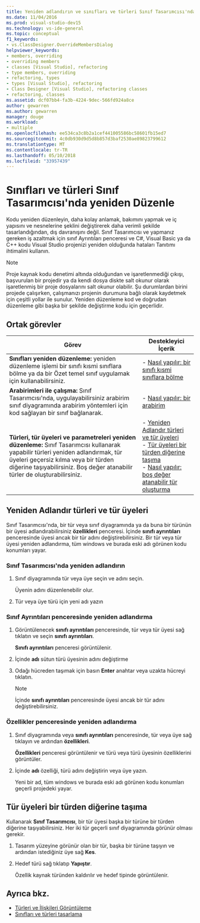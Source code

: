 ```yaml
---
title: Yeniden adlandırın ve sınıfları ve türleri Sınıf Tasarımcısı'nda taşıma
ms.date: 11/04/2016
ms.prod: visual-studio-dev15
ms.technology: vs-ide-general
ms.topic: conceptual
f1_keywords:
- vs.ClassDesigner.OverrideMembersDialog
helpviewer_keywords:
- members, overriding
- overriding members
- classes [Visual Studio], refactoring
- type members, overriding
- refactoring, types
- types [Visual Studio], refactoring
- Class Designer [Visual Studio], refactoring classes
- refactoring, classes
ms.assetid: dcf07bb4-fa3b-4224-9dec-566fd924a8ce
author: gewarren
ms.author: gewarren
manager: douge
ms.workload:
- multiple
ms.openlocfilehash: ee534ca3c8b2a1cef441005586bc58601fb15ed7
ms.sourcegitcommit: 4c0db930d9d5d8b857d3baf2530ae89823799612
ms.translationtype: MT
ms.contentlocale: tr-TR
ms.lasthandoff: 05/10/2018
ms.locfileid: "33957439"
---
```

# <a name="refactor-classes-and-types-in-class-designer"></a>Sınıfları ve türleri Sınıf Tasarımcısı'nda yeniden Düzenle

Kodu yeniden düzenleyin, daha kolay anlamak, bakımını yapmak ve iç yapısını ve nesnelerine şeklini değiştirerek daha verimli şekilde tasarlandığından, dış davranışını değil. Sınıf Tasarımcısı ve yapmanız gereken iş azaltmak için sınıf Ayrıntıları penceresi ve C#, Visual Basic ya da C++ kodu Visual Studio projenizi yeniden olduğunda hataları Tanıtımı ihtimalini kullanın.

> [!NOTE]
> Proje kaynak kodu denetimi altında olduğundan ve işaretlenmediği çıkışı, başvurulan bir projedir ya da kendi dosya diskte salt okunur olarak işaretlenmiş bir proje dosyalarını salt okunur olabilir. Şu durumlardan birini projede çalışırken, çalışmanızı projenin durumuna bağlı olarak kaydetmek için çeşitli yollar ile sunulur. Yeniden düzenleme kod ve doğrudan düzenleme gibi başka bir şekilde değiştirme kodu için geçerlidir.

## <a name="common-tasks"></a>Ortak görevler

|Görev|Destekleyici İçerik|
|----------|------------------------|
|**Sınıfları yeniden düzenleme:** yeniden düzenleme işlemi bir sınıfı kısmi sınıflara bölme ya da bir Özet temel sınıf uygulamak için kullanabilirsiniz.|-   [Nasıl yapılır: bir sınıfı kısmi sınıflara bölme](how-to-split-a-class-into-partial-classes.md)|
|**Arabirimleri ile çalışma:** Sınıf Tasarımcısı'nda, uygulayabilirsiniz arabirim sınıf diyagramında arabirim yöntemleri için kod sağlayan bir sınıf bağlanarak.|-   [Nasıl yapılır: bir arabirim](how-to-implement-an-interface.md)|
|**Türleri, tür üyeleri ve parametreleri yeniden düzenleme:** Sınıf Tasarımcısı kullanarak yapabilir türleri yeniden adlandırmak, tür üyeleri geçersiz kılma veya bir türden diğerine taşıyabilirsiniz. Boş değer atanabilir türler de oluşturabilirsiniz.|-   [Yeniden Adlandır türleri ve tür üyeleri](#rename-types-and-type-members)<br />-   [Tür üyeleri bir türden diğerine taşıma](#move-type-members-from-one-type-to-another)<br />-   [Nasıl yapılır: boş değer atanabilir tür oluşturma](how-to-create-a-nullable-type.md)|

## <a name="rename-types-and-type-members"></a>Yeniden Adlandır türleri ve tür üyeleri

Sınıf Tasarımcısı'nda, bir tür veya sınıf diyagramında ya da buna bir türünün bir üyesi adlandırabilirsiniz **özellikleri** penceresi. İçinde **sınıfı ayrıntıları** penceresinde üyesi ancak bir tür adını değiştirebilirsiniz. Bir tür veya tür üyesi yeniden adlandırma, tüm windows ve burada eski adı görünen kodu konumları yayar.

### <a name="rename-in-the-class-designer"></a>Sınıf Tasarımcısı'nda yeniden adlandırın

1. Sınıf diyagramında tür veya üye seçin ve adını seçin.

     Üyenin adını düzenlenebilir olur.

2. Tür veya üye türü için yeni adı yazın

### <a name="rename-in-the-class-details-window"></a>Sınıf Ayrıntıları penceresinde yeniden adlandırma

1. Görüntülenecek **sınıfı ayrıntıları** penceresinde, tür veya tür üyesi sağ tıklatın ve seçin **sınıfı ayrıntıları**.

     **Sınıfı ayrıntıları** penceresi görüntülenir.

2. İçinde **adı** sütun türü üyesinin adını değiştirme

3. Odağı hücreden taşımak için basın **Enter** anahtar veya uzakta hücreyi tıklatın.

    > [!NOTE]
    > İçinde **sınıfı ayrıntıları** penceresinde üyesi ancak bir tür adını değiştirebilirsiniz.

### <a name="rename-in-the-properties-window"></a>Özellikler penceresinde yeniden adlandırma

1. Sınıf diyagramında veya **sınıfı ayrıntıları** penceresinde, tür veya üye sağ tıklayın ve ardından **özellikleri**.

     **Özellikleri** penceresi görüntülenir ve türü veya türü üyesinin özelliklerini görüntüler.

2. İçinde **adı** özelliği, türü adını değiştirin veya üye yazın.

     Yeni bir ad, tüm windows ve burada eski adı görünen kodu konumları geçerli projedeki yayar.

## <a name="move-type-members-from-one-type-to-another"></a>Tür üyeleri bir türden diğerine taşıma

Kullanarak **Sınıf Tasarımcısı**, bir tür üyesi başka bir türüne bir türden diğerine taşıyabilirsiniz. Her iki tür geçerli sınıf diyagramında görünür olması gerekir.

1. Tasarım yüzeyine görünür olan bir tür, başka bir türüne taşıyın ve ardından istediğiniz üye sağ **Kes**.

2. Hedef türü sağ tıklatıp **Yapıştır**.

     Özellik kaynak türünden kaldırılır ve hedef tipinde görüntülenir.

## <a name="see-also"></a>Ayrıca bkz.

- [Türleri ve İlişkileri Görüntüleme](viewing-types-and-relationships.md)
- [Sınıfları ve türleri tasarlama](designing-classes-and-types.md)
